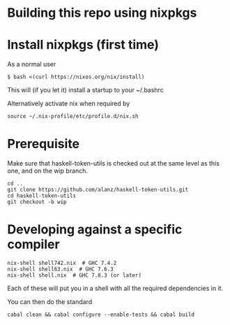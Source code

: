 # Building this repo using nixpkgs

# Install nixpkgs (first time)

As a normal user

    $ bash <(curl https://nixos.org/nix/install)

This will (if you let it) install a startup to your ~/.bashrc

Alternatively activate nix when required by

    source ~/.nix-profile/etc/profile.d/nix.sh

# Prerequisite

Make sure that haskell-token-utils is checked out at the same level as
this one, and on the wip branch.

    cd ..
    git clone https://github.com/alanz/haskell-token-utils.git
    cd haskell-token-utils
    git checkout -b wip

# Developing against a specific compiler

    nix-shell shell742.nix  # GHC 7.4.2
    nix-shell shell63.nix  # GHC 7.6.3
    nix-shell shell.nix  # GHC 7.8.3 (or later)

Each of these will put you in a shell with all the required
dependencies in it.

You can then do the standard

    cabal clean && cabal configure --enable-tests && cabal build

